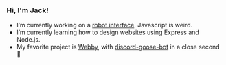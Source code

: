 ### Hi, I'm Jack!

- I’m currently working on a [robot interface](https://github.com/DogeDude22/Webby-Robot). Javascript is weird.
- I’m currently learning how to design websites using Express and Node.js.
- My favorite project is [Webby](https://github.com/DogeDude22/Webby-Robot), with [discord-goose-bot](https://github.com/DogeDude22/discord-goose-bot) in a close second 🥇
